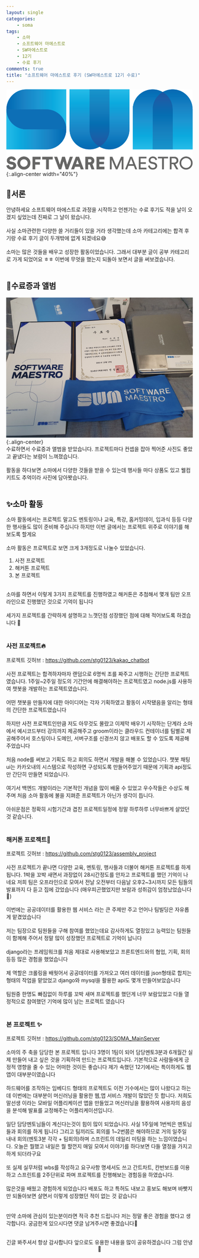 ```yaml
---
layout: single
categories:
    - soma
tags:
    - 소마
    - 소프트웨어 마에스트로
    - SW마에스트로
    - 12기
    - 수료 후기
comments: true
title: "소프트웨어 마에스트로 후기 (SW마에스트로 12기 수료)"
---
```


![image](/assets/images/soma/somalogo2.png){:.align-center width="40%"}

## 📖서론
안녕하세요 소프트웨어 마에스트로 과정을 시작하고 언젠가는 수료 후기도 적을 날이 오겠지 싶었는데 진짜로 그 날이 왔습니다.<br>
<br>
사실 소마관련한 다양한 쓸 거리들이 있을 거라 생각했는데 소마 카테고리에는 합격 후기랑 수료 후기 글이 두개밖에 없게 되겠네요😅<br>
<br>
소마는 많은 것들을 배우고 성장한 활동이었습니다. 그래서 대부분 글이 공부 카테고리로 가게 되었어요 ㅎㅎ 이번에 무엇을 했는지 되돌아 보면서 글을 써보겠습니다.<br>
<br>

## 👏수료증과 앨범
![image](/assets/images/soma/soma_end1.jpeg){:.align-center}
<br>
수료하면서 수료증과 앨범을 받았습니다. 프로젝트마다 컨셉을 잡아 찍어준 사진도 좋았고 끝냈다는 보람이 느껴졌습니다.<br>
<br>
활동을 하다보면 소마에서 다양한 것들을 받을 수 있는데 행사들 마다 상품도 있고 웰컴 키트도 추억이라 사진에 담아봣습니다.<br>
<br>

## ✨소마 활동
소마 활동에서는 프로젝트 말고도 멘토링이나 교육, 특강, 홈커밍데이, 입과식 등등 다양한 행사들도 많이 준비해 주십니다 하지만 이번 글에서는 프로젝트 위주로 이야기를 해보도록 할게요<br>
<br>
소마 활동은 프로젝트로 보면 크게 3개정도로 나눌수 있었습니다.<br>

1. 사전 프로젝트
2. 해커톤 프로젝트
3. 본 프로젝트<br>
<br>
소마를 하면서 이렇게 3가지 프로젝트를 진행하였고 해커톤은 추첨해서 몇개 팀만 오프라인으로 진행했던 것으로 기억이 됩니다<br>
<br>
세가지 프로젝트를 간략하게 설명하고 느꼇던점 성장했던 점에 대해 적어보도록 하겠습니다 🌟<br>
<br>

### 사전 프로젝트🔥

프로젝트 깃허브 : <a href="https://github.com/stg0123/kakao_chatbot" target="_blank">https://github.com/stg0123/kakao_chatbot</a><br>
<br>
사전 프로젝트는 합격하자마자 랜덤으로 6명씩 조를 짜주고 시행하는 간단한 프로젝트 였습니다. 1주일~2주일 정도의 기간안에 해결해야하는 프로젝트였고 node.js를 사용하여 챗봇을 개발하는 프로젝트였습니다.<br>
<br>
어떤 챗봇을 만들지에 대한 아이디어는 각자 기획하였고 활동이 시작됐음을 알리는 형태의 간단한 프로젝트였습니다<br>
<br>
하지만 사전 프로젝트인만큼 저도 아무것도 몰랐고 이제막 배우기 시작하는 단계라 소마에서 예시코드부터 강의까지 제공해주고 groom이라는 클라우드 컨테이너를 팀별로 제공해주어서 호스팅이나 도메인, 서버구조를 신경쓰지 않고 배포도 할 수 있도록 제공해 주었습니다<br>
<br>
처음 node를 써보고 기획도 하고 회의도 하면서 개발을 해볼 수 있었습니다. 챗봇 채팅 ui는 카카오내의 시스템으로 작성하면 구성되도록 만들어주었기 때문에 기획과 api정도만 간단히 만들면 되었습니다.<br>
<br>
여기서 백엔드 개발이라는 기본적인 개념을 많이 배울 수 있었고 우수작들은 수상도 해주며 처음 소마 활동에 불을 지펴준 프로젝트가 아닌가 생각이 듭니다.<br>
<br>
아쉬운점은 정확히 시험기간과 겹친 프로젝트일정에 정말 하루하루 너무바쁘게 살았던것 같습니다.<br>
<br>

### 해커톤 프로젝트🔎

프로젝트 깃허브 : <a href="https://github.com/stg0123/assembly_project" target="_blank">https://github.com/stg0123/assembly_project</a><br>
<br>
사전 프로젝트가 끝나면 다양한 교육, 멘토링, 행사들과 더불어 해커톤 프로젝트를 하게 됩니다. 1박을 꼬박 새면서 과장없이 28시간정도를 안자고 프로젝트를 했던 기억이 나네요 저희 팀은 오프라인으로 모여서 전날 오전부터 다음날 오후2~3시까지 모든 팀들의 발표까지 다 듣고 집에 갔었습니다 (매우피곤했었지만 보람과 성취감이 엄청났었습니다🙌)<br>
<br>
이번에는 공공데이터를 활용한 웹 서비스 라는 큰 주제만 주고 언어나 팀빌딩은 자유롭게 맡겼었습니다<br>
<br>
저는 팀장으로 팀원들을 구해 참여를 했었는데요 감사하게도 열정있고 능력있는 팀원들이 함께해 주어서 정말 많이 성장했던 프로젝트로 기억이 납니다<br>
<br>
django라는 프레임워크를 처음 제대로 사용해보았고 프론트엔드와의 협업, 기획, 회의 등등 많은 경험을 했었습니다<br>
<br>
제 역할은 크롤링을 배웟어서 공공데이터를 가져오고 여러 데이터를 json형태로 합치는 형태의 작업을 맡았었고 django와 mysql을 활용한 api도 몇개 만들어보았습니다<br>
<br>
팀원중 한명도 빠짐없이 하루를 꼬박 새며 프로젝트를 했던게 너무 보람있었고 다들 열정적으로 참여했던 기억에 많이 남는 프로젝트 였습니다<br>
<br>

### 본 프로젝트 ✨

프로젝트 깃허브 : <a href="https://github.com/stg0123/SOMA_MainServer" target="_blank">https://github.com/stg0123/SOMA_MainServer</a><br>
<br>
소마의 주 축을 담당한 본 프로젝트 입니다 3명이 1팀이 되어 담당멘토3분과 6개월간 실제 만들어 내고 싶은 것을 기획하여 만드는 프로젝트입니다. 기본적으로 사람들에게 긍정적 영향을 줄 수 있는 어떠한 것이든 좋습니다 제가 속했던 12기에서는 특이하게도 웹 앱이 대부분이였습니다<br>
<br>
하드웨어를 조작하는 임베디드 형태의 프로젝트도 이전 기수에서는 많이 나왔다고 하는데 이번에는 대부분이 머신러닝을 활용한 웹,앱 서비스 개발이 많았던 듯 합니다. 저희도 말선생 이라는 모바일 어플리케이션 앱을 만들었고 머신러닝을 활용하여 사용자의 음성을 분석해 발표를 교정해주는 어플리케이션입니다.<br>
<br>
일단 담당멘토님들이 계신다는것이 힘이 많이 되었습니다. 사실 1주일에 1번씩은 멘토님들과 회의를 하게 됩니다 그리고 팀끼리도 회의를 1~2번쯤은 해야하므로 거의 일주일 내내 회의(멘토3분 각각 + 팀회의)하며 스프린트의 데일리 미팅을 하는 느낌이였습니다. 오늘은 뭘했고 내일은 뭘 할껀지 매일 모여서 이야기를 하다보면 다들 열정을 가지고 하게 되더라구요<br>
<br>
또 실제 실무처럼 wbs를 작성하고 요구사항 명세서도 쓰고 간트차트, 칸반보드를 이용하고 스프린트를 2주단위로 파며 프로젝트를 진행해보는 경험등을 하였습니다.<br>
<br>
많은것을 배웠고 경험하게 되었습니다 배포도 하고 특허도 내보고 홍보도 해보며 바빳지만 되돌아보면 살면서 이렇게 성장했던 적이 없는 것 같습니다<br>
<br>
<br>
만약 소마에 관심이 있는분이라면 적극 추천 드립니다 저는 정말 좋은 경험을 했다고 생각합니다. 궁금한게 있으시다면 댓글 남겨주시면 좋겠습니다💫<br>
<br>
<center>긴글 봐주셔서 항상 감사합니다 앞으로도 유용한 내용을 많이 공유하겠습니다 그럼 안녕 👋</center>
